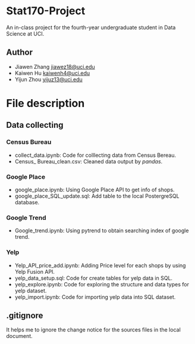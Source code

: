 # Stat170-Project
An in-class project for the fourth-year undergraduate student in Data Science at UCI.

## Author
- Jiawen Zhang jiawez18@uci.edu            
- Kaiwen Hu kaiwenh4@uci.edu 
- Yijun Zhou yijuz13@uci.edu 

# File description
## Data collecting
### Census Bureau
- collect_data.ipynb: Code for colllecting data from Census Bereau.
- Census_ Bureau_clean.csv: Cleaned data output by *pandas*.

### Google Place
- google_place.ipynb: Using Google Place API to get info of shops.
- google_place_SQL_update.sql: Add table to the local PostergreSQL database.

### Google Trend
- Google_trend.ipynb: Using pytrend to obtain searching index of google trend. 

### Yelp
- Yelp_API_price_add.ipynb: Adding Price level for each shops by using Yelp Fusion API. 
- yelp_data_setup.sql: Code for create tables for yelp data in SQL. 
- yelp_explore.ipynb: Code for exploring the structure and data types for yelp dataset. 
- yelp_import.ipynb: Code for importing yelp data into SQL dataset. 

## 


## .gitignore
It helps me to ignore the change notice for the sources files in the local document. 

